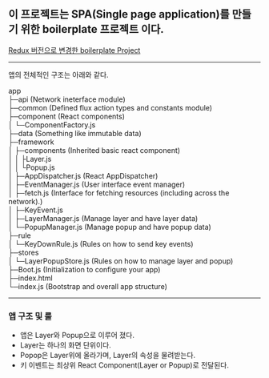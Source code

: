 ## 이 프로젝트는 SPA(Single page application)를 만들기 위한 boilerplate 프로젝트 이다.

[Redux 버전으로 변경한 boilerplate Project](https://github.com/sinnerr0/spa_no_route_react_framework_with_redux)

---

앱의 전체적인 구조는 아래와 같다.

app  
├─api (Network ineterface module)  
├─common (Defined flux action types and constants module)  
├─component (React components)  
│  └─ComponentFactory.js  
├─data (Something like immutable data)  
├─framework  
│  ├─components (Inherited basic react component)  
│  │  ├Layer.js  
│  │  └Popup.js  
│  ├─AppDispatcher.js (React AppDispatcher)  
│  ├─EventManager.js (User interface event manager)  
│  ├─fetch.js (Interface for fetching resources (including across the network).)  
│  ├─KeyEvent.js  
│  ├─LayerManager.js (Manage layer and have layer data)  
│  └─PopupManager.js (Manage popup and have popup data)  
├─rule  
│  └─KeyDownRule.js (Rules on how to send key events)  
├─stores  
│  └─LayerPopupStore.js (Rules on how to manage layer and popup)  
├─Boot.js (Initialization to configure your app)  
├─index.html  
└─index.js (Bootstrap and overall app structure)  

---

### 앱 구조 및 룰
* 앱은 Layer와 Popup으로 이루어 졌다.
* Layer는 하나의 화면 단위이다.
* Popop은 Layer위에 올라가며, Layer의 속성을 물려받는다.
* 키 이벤트는 최상위 React Component(Layer or Popup)로 전달된다.
